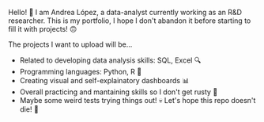 Hello! :wave: I am Andrea López, a data-analyst currently working as an R&D researcher. This is my portfolio, I hope I don't abandon it before starting to fill it with projects! :upside_down_face:

The projects I want to upload will be...
* Related to developing data analysis skills: SQL, Excel 🔍
* Programming languages: Python, R 🧮
* Creating visual and self-explainatory dashboards 📊
* Overall practicing and mantaining skills so I don't get rusty 💪
* Maybe some weird tests trying things out! 💀
Let's hope this repo doesn't die! 🙏

